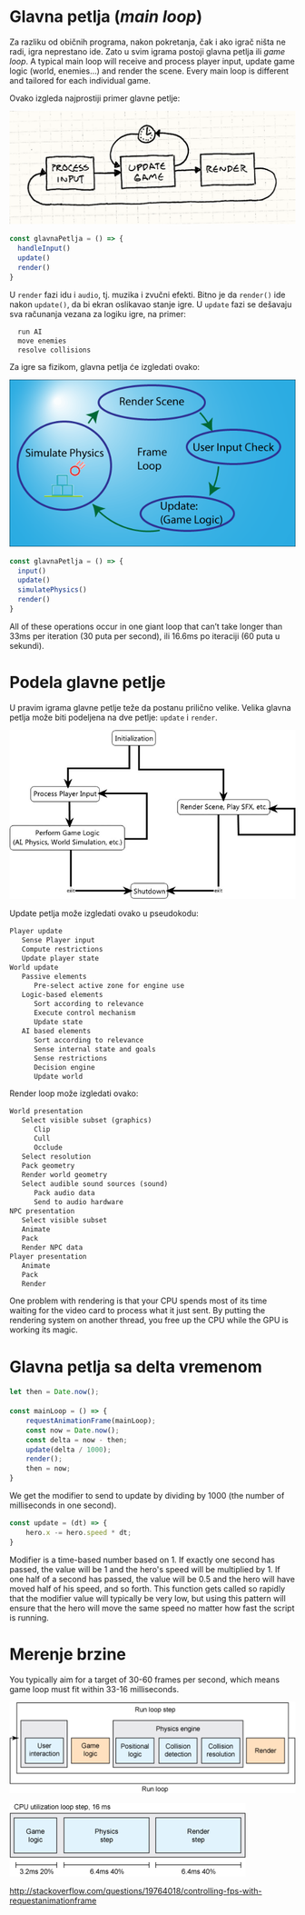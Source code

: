 # Glavna petlja (*main loop*)

Za razliku od običnih programa, nakon pokretanja, čak i ako igrač ništa ne radi, igra neprestano ide. Zato u svim igrama postoji glavna petlja ili *game loop*. A typical main loop will receive and process player input, update game logic (world, enemies...) and render the scene. Every main loop is different and tailored for each individual game.

Ovako izgleda najprostiji primer glavne petlje:

![game-loop](slike/game-loop-fixed.png)

```js
const glavnaPetlja = () => {
  handleInput()
  update()
  render()
}
```

U `render` fazi idu i `audio`, tj. muzika i zvučni efekti. Bitno je da `render()` ide nakon `update()`, da bi ekran oslikavao stanje igre. U `update` fazi se dešavaju sva računanja vezana za logiku igre, na primer:
```
  run AI
  move enemies
  resolve collisions
```

Za igre sa fizikom, glavna petlja će izgledati ovako:

![](slike/glavna-petlja.png)

```js
const glavnaPetlja = () => {
  input()
  update()
  simulatePhysics()
  render()
}
```

All of these operations occur in one giant loop that can’t take longer than 33ms per iteration (30 puta per second), ili 16.6ms po iteraciji (60 puta u sekundi).

# Podela glavne petlje

U pravim igrama glavne petlje teže da postanu prilično velike. Velika glavna petlja može biti podeljena na dve petlje: `update` i `render`.

![multithread-game-loop](slike/multithread-game-loop.png)

Update petlja može izgledati ovako u pseudokodu:

```
Player update
   Sense Player input
   Compute restrictions
   Update player state
World update
   Passive elements
      Pre-select active zone for engine use
   Logic-based elements
      Sort according to relevance
      Execute control mechanism
      Update state
   AI based elements
      Sort according to relevance
      Sense internal state and goals
      Sense restrictions
      Decision engine
      Update world
```

Render loop može izgledati ovako:
```
World presentation
   Select visible subset (graphics)
      Clip
      Cull
      Occlude
   Select resolution
   Pack geometry
   Render world geometry
   Select audible sound sources (sound)
      Pack audio data
      Send to audio hardware
NPC presentation
   Select visible subset
   Animate
   Pack
   Render NPC data
Player presentation
   Animate
   Pack
   Render
```

One problem with rendering is that your CPU spends most of its time waiting for the video card to process what it just sent. By putting the rendering system on another thread, you free up the CPU while the GPU is working its magic.

# Glavna petlja sa delta vremenom

```js
let then = Date.now();

const mainLoop = () => {
	requestAnimationFrame(mainLoop);
	const now = Date.now();
	const delta = now - then;
	update(delta / 1000);
	render();
	then = now;
}
```

We get the modifier to send to update by dividing by 1000 (the number of milliseconds in one second).

```js
const update = (dt) => {
	hero.x -= hero.speed * dt;
}
```

Modifier is a time-based number based on 1. If exactly one second has passed, the value will be 1 and the hero's speed will be multiplied by 1. If one half of a second has passed, the value will be 0.5 and the hero will have moved half of his speed, and so forth. This function gets called so rapidly that the modifier value will typically be very low, but using this pattern will ensure that the hero will move the same speed no matter how fast the script is running.

# Merenje brzine

You typically aim for a target of 30-60 frames per second, which means game loop must fit within 33-16 milliseconds.

![](slike/petlja.gif)

![](slike/potrosnja.gif)

http://stackoverflow.com/questions/19764018/controlling-fps-with-requestanimationframe
